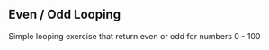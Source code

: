 Even / Odd Looping
--------------------------------
Simple looping exercise that return even or odd for numbers 0 - 100